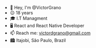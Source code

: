 - 👋 Hey, I'm @VictorGrano
- 😉 18 years
- 🎓 I.T Managment
- 🖥️ React and React Native Developer
- 📫 Reach me: victordgrano@gmail.com
- 🏙  Itajobi, São Paulo, Brazil
<!---
VictorGrano/VictorGrano is a ✨ special ✨ repository because its `README.md` (this file) appears on your GitHub profile.
You can click the Preview link to take a look at your changes.
--->
